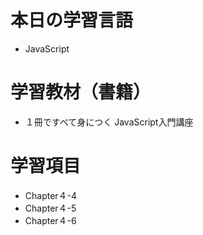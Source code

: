 # 本日の学習言語
- JavaScript
# 学習教材（書籍）
- １冊ですべて身につく JavaScript入門講座
# 学習項目
- Chapter４-4
- Chapter４-5
- Chapter４-6

